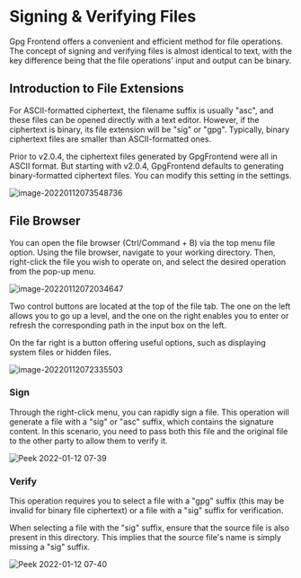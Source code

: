 # Signing & Verifying Files

Gpg Frontend offers a convenient and efficient method for file operations. The
concept of signing and verifying files is almost identical to text, with the key
difference being that the file operations' input and output can be binary.

## Introduction to File Extensions

For ASCII-formatted ciphertext, the filename suffix is usually "asc", and these
files can be opened directly with a text editor. However, if the ciphertext is
binary, its file extension will be "sig" or "gpg". Typically, binary ciphertext
files are smaller than ASCII-formatted ones.

Prior to v2.0.4, the ciphertext files generated by GpgFrontend were all in ASCII
format. But starting with v2.0.4, GpgFrontend defaults to generating
binary-formatted ciphertext files. You can modify this setting in the settings.

![image-20220112073548736](https://www.bktus.com/wp-content/uploads/2023/08/image-20220112073548736.png)

## File Browser

You can open the file browser (Ctrl/Command + B) via the top menu file option.
Using the file browser, navigate to your working directory. Then, right-click
the file you wish to operate on, and select the desired operation from the
pop-up menu.

![image-20220112072034647](https://www.bktus.com/wp-content/uploads/2023/08/image-20220112072034647.png)

Two control buttons are located at the top of the file tab. The one on the left
allows you to go up a level, and the one on the right enables you to enter or
refresh the corresponding path in the input box on the left.

On the far right is a button offering useful options, such as displaying system
files or hidden files.

![image-20220112072335503](https://www.bktus.com/wp-content/uploads/2023/08/image-20220112072335503.png)

### Sign

Through the right-click menu, you can rapidly sign a file. This operation will
generate a file with a "sig" or "asc" suffix, which contains the signature
content. In this scenario, you need to pass both this file and the original file
to the other party to allow them to verify it.

![Peek 2022-01-12
07-39](https://www.bktus.com/wp-content/uploads/2023/08/Peek-2022-01-12-07-39.gif)

### Verify

This operation requires you to select a file with a "gpg" suffix (this may be
invalid for binary file ciphertext) or a file with a "sig" suffix for
verification.

When selecting a file with the "sig" suffix, ensure that the source file is also
present in this directory. This implies that the source file's name is simply
missing a "sig" suffix.

![Peek 2022-01-12
07-40](https://www.bktus.com/wp-content/uploads/2023/08/Peek-2022-01-12-07-40.gif)